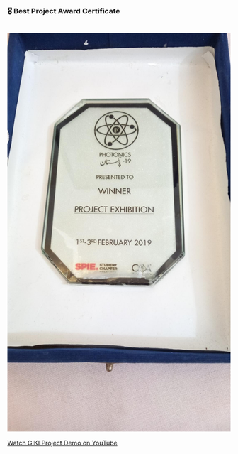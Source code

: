 ### 🎖️ Best Project Award Certificate
</br>
<img src="https://github.com/nooh007/GIKI-Best-Project-award-and-ARAL-certificate-/blob/main/GIKI_award.jpg" width="800">
</br>



[Watch GIKI Project Demo on YouTube](https://www.youtube.com/watch?v=81balnV9D80)
